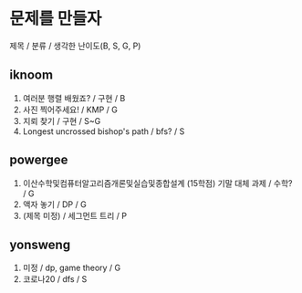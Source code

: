 # 문제를 만들자

제목 / 분류 / 생각한 난이도(B, S, G, P)

## iknoom

1. 여러분 행렬 배웠죠? / 구현 / B
2. 사진 찍어주세요! / KMP / G
3. 지뢰 찾기 / 구현 / S~G
4. Longest uncrossed bishop's path / bfs? / S

## powergee
1. 이산수학및컴퓨터알고리즘개론및실습및종합설계 (15학점) 기말 대체 과제 / 수학? / G
2. 액자 놓기 / DP / G
3. (제목 미정) / 세그먼트 트리 / P

## yonsweng
1. 미정 / dp, game theory / G
2. 코로나20 / dfs / S
